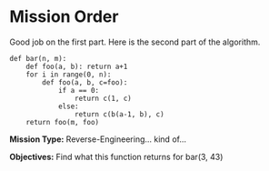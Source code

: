 # Mission Order

Good job on the first part. Here is the second part of the algorithm.

```
def bar(n, m):
    def foo(a, b): return a+1
    for i in range(0, n):
        def foo(a, b, c=foo):
            if a == 0:
                return c(1, c)
            else:
                return c(b(a-1, b), c)
    return foo(m, foo)
```

**Mission Type:** Reverse-Engineering... kind of...

**Objectives:** Find what this function returns for bar(3, 43)
